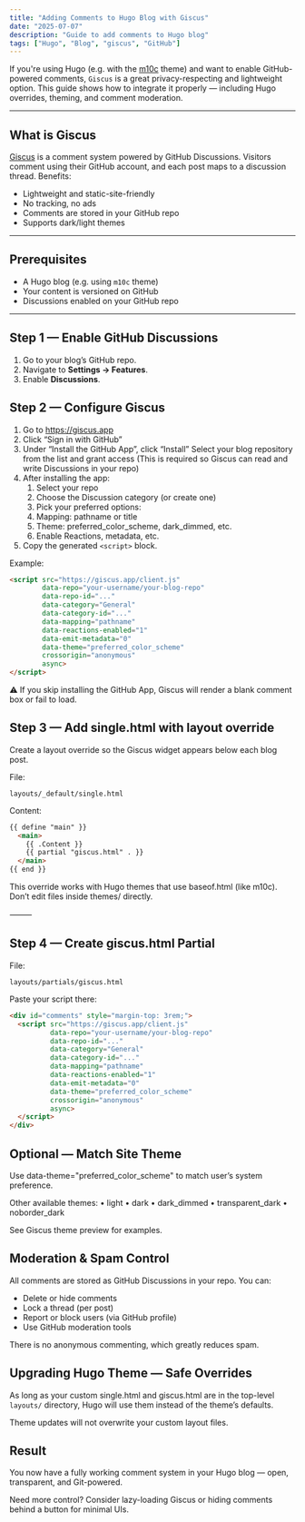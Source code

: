 ```yaml
---
title: "Adding Comments to Hugo Blog with Giscus"
date: "2025-07-07"
description: "Guide to add comments to Hugo blog"
tags: ["Hugo", "Blog", "giscus", "GitHub"]
---
```


If you're using Hugo (e.g. with the
[m10c](https://github.com/vaga/hugo-theme-m10c) theme) and want to enable
GitHub-powered comments, `Giscus` is a great privacy-respecting and lightweight
option. This guide shows how to integrate it properly — including Hugo
overrides, theming, and comment moderation.

---

## What is Giscus

[Giscus](https://giscus.app) is a comment system powered by GitHub Discussions.
Visitors comment using their GitHub account, and each post maps to a discussion
thread. Benefits:

- Lightweight and static-site-friendly
- No tracking, no ads
- Comments are stored in your GitHub repo
- Supports dark/light themes

---

## Prerequisites

- A Hugo blog (e.g. using `m10c` theme)
- Your content is versioned on GitHub
- Discussions enabled on your GitHub repo

---

## Step 1 — Enable GitHub Discussions

1) Go to your blog’s GitHub repo.
2) Navigate to **Settings → Features**.
3) Enable **Discussions**.

## Step 2 — Configure Giscus

1) Go to <https://giscus.app>
2) Click “Sign in with GitHub”
3) Under “Install the GitHub App”, click “Install”
   Select your blog repository from the list and grant access
   (This is required so Giscus can read and write Discussions in your repo)
4) After installing the app:
   1) Select your repo
   2) Choose the Discussion category (or create one)
   3) Pick your preferred options:
   4) Mapping: pathname or title
   5) Theme: preferred_color_scheme, dark_dimmed, etc.
   6) Enable Reactions, metadata, etc.
5) Copy the generated `<script>` block.

Example:

```html
<script src="https://giscus.app/client.js"
        data-repo="your-username/your-blog-repo"
        data-repo-id="..."
        data-category="General"
        data-category-id="..."
        data-mapping="pathname"
        data-reactions-enabled="1"
        data-emit-metadata="0"
        data-theme="preferred_color_scheme"
        crossorigin="anonymous"
        async>
</script>
```

⚠️ If you skip installing the GitHub App, Giscus will render a blank
comment box or fail to load.

## Step 3 — Add single.html with layout override

Create a layout override so the Giscus widget appears below each blog post.

File:

`layouts/_default/single.html`

Content:

```html
{{ define "main" }}
  <main>
    {{ .Content }}
    {{ partial "giscus.html" . }}
  </main>
{{ end }}
```

This override works with Hugo themes that use baseof.html (like m10c).
Don’t edit files inside themes/ directly.

⸻

## Step 4 — Create giscus.html Partial

File:

`layouts/partials/giscus.html`

Paste your script there:

```html
<div id="comments" style="margin-top: 3rem;">
  <script src="https://giscus.app/client.js"
          data-repo="your-username/your-blog-repo"
          data-repo-id="..."
          data-category="General"
          data-category-id="..."
          data-mapping="pathname"
          data-reactions-enabled="1"
          data-emit-metadata="0"
          data-theme="preferred_color_scheme"
          crossorigin="anonymous"
          async>
  </script>
</div>
```

## Optional — Match Site Theme

Use data-theme="preferred_color_scheme" to match user’s system preference.

Other available themes:
 • light
 • dark
 • dark_dimmed
 • transparent_dark
 • noborder_dark

See Giscus theme preview for examples.

## Moderation & Spam Control

All comments are stored as GitHub Discussions in your repo. You can:

- Delete or hide comments
- Lock a thread (per post)
- Report or block users (via GitHub profile)
- Use GitHub moderation tools

There is no anonymous commenting, which greatly reduces spam.

## Upgrading Hugo Theme — Safe Overrides

As long as your custom single.html and giscus.html are in the
top-level `layouts/`
directory, Hugo will use them instead of the theme’s defaults.

Theme updates will not overwrite your custom layout files.

## Result

You now have a fully working comment system in your Hugo blog — open, transparent,
and Git-powered.

Need more control? Consider lazy-loading Giscus or hiding comments behind a button
for minimal UIs.
